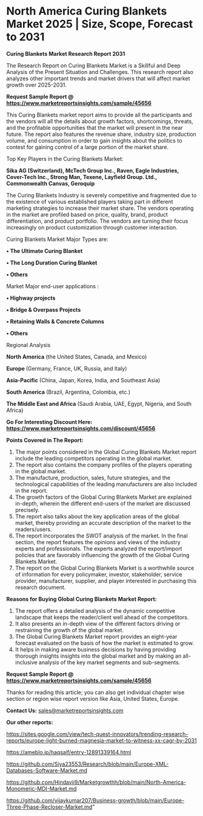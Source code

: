 # North America Curing Blankets Market 2025 | Size, Scope, Forecast to 2031

<strong>Curing Blankets Market Research Report 2031</strong>

The Research Report on Curing Blankets Market is a Skillful and Deep Analysis of the Present Situation and Challenges. This research report also analyzes other important trends and market drivers that will affect market growth over 2025-2031.

<strong>Request Sample Report @ <a href=https://www.marketreportsinsights.com/sample/45656>https://www.marketreportsinsights.com/sample/45656</a></strong>

This Curing Blankets market report aims to provide all the participants and the vendors will all the details about growth factors, shortcomings, threats, and the profitable opportunities that the market will present in the near future. The report also features the revenue share, industry size, production volume, and consumption in order to gain insights about the politics to contest for gaining control of a large portion of the market share.

Top Key Players in the Curing Blankets Market:

<strong>Sika AG (Switzerland), McTech Group Inc., Raven, Eagle Industries, Cover-Tech Inc., Strong Man, Texene, Layfield Group. Ltd., Commonwealth Canvas, Geroquip</strong>

The Curing Blankets Industry is severely competitive and fragmented due to the existence of various established players taking part in different marketing strategies to increase their market share. The vendors operating in the market are profiled based on price, quality, brand, product differentiation, and product portfolio. The vendors are turning their focus increasingly on product customization through customer interaction.

Curing Blankets Market Major Types are:

<strong>•  The Ultimate Curing Blanket

•  The Long Duration Curing Blanket

•  Others</strong>

Market Major end-user applications :

<strong>•  Highway projects

•  Bridge & Overpass Projects

•  Retaining Walls & Concrete Columns

•  Others</strong>

Regional Analysis

</u><strong><b>North America</b></strong> (the United States, Canada, and Mexico)

<strong><b>Europe </b></strong>(Germany, France, UK, Russia, and Italy)

<strong><b>Asia-Pacific</b></strong> (China, Japan, Korea, India, and Southeast Asia)

<strong><b>South America</b></strong> (Brazil, Argentina, Colombia, etc.)

<strong><b>The Middle East and Africa</b></strong> (Saudi Arabia, UAE, Egypt, Nigeria, and South Africa)

<strong>Go For Interesting Discount Here: <a href=https://www.marketreportsinsights.com/discount/45656>https://www.marketreportsinsights.com/discount/45656</a></strong>

<strong>Points Covered in The Report:</strong>
<ol>
  <li>The major points considered in the Global Curing Blankets Market report include the leading competitors operating in the global market.</li>
  <li>The report also contains the company profiles of the players operating in the global market.</li>
  <li>The manufacture, production, sales, future strategies, and the technological capabilities of the leading manufacturers are also included in the report.</li>
  <li>The growth factors of the Global Curing Blankets Market are explained in-depth, wherein the different end-users of the market are discussed precisely.</li>
  <li>The report also talks about the key application areas of the global market, thereby providing an accurate description of the market to the readers/users.</li>
  <li>The report incorporates the SWOT analysis of the market. In the final section, the report features the opinions and views of the industry experts and professionals. The experts analyzed the export/import policies that are favorably influencing the growth of the Global Curing Blankets Market.</li>
  <li>The report on the Global Curing Blankets Market is a worthwhile source of information for every policymaker, investor, stakeholder, service provider, manufacturer, supplier, and player interested in purchasing this research document.</li>
</ol>
<strong>Reasons for Buying Global Curing Blankets Market Report:</strong>

<ol>
  <li>The report offers a detailed analysis of the dynamic competitive landscape that keeps the reader/client well ahead of the competitors.</li>
  <li>It also presents an in-depth view of the different factors driving or restraining the growth of the global market.</li>
  <li>The Global Curing Blankets Market report provides an eight-year forecast evaluated on the basis of how the market is estimated to grow.</li>
  <li>It helps in making aware business decisions by having providing thorough insights insights into the global market and by making an all-inclusive analysis of the key market segments and sub-segments.</li>
</ol>
<strong>Request Sample Report @ <a href=https://www.marketreportsinsights.com/sample/45656>https://www.marketreportsinsights.com/sample/45656</a></strong>


Thanks for reading this article; you can also get individual chapter wise section or region wise report version like Asia, United States, Europe.

<strong>Contact Us:</strong>
sales@marketreportsinsights.com

<strong>Our other reports:</strong>

<a href=https://sites.google.com/view/tech-quest-innovators/trending-research-reports/europe-light-burned-magnesia-market-to-witness-xx-cagr-by-2031>https://sites.google.com/view/tech-quest-innovators/trending-research-reports/europe-light-burned-magnesia-market-to-witness-xx-cagr-by-2031</a>

<a href=https://ameblo.jp/haqsaif/entry-12891339164.html>https://ameblo.jp/haqsaif/entry-12891339164.html</a>

<a href=https://github.com/Siya23553/Research/blob/main/Europe-XML-Databases-Software-Market.md>https://github.com/Siya23553/Research/blob/main/Europe-XML-Databases-Software-Market.md</a>

<a href=https://github.com/Hindavii9/Marketgrowthh/blob/main/North-America-Monomeric-MDI-Market.md>https://github.com/Hindavii9/Marketgrowthh/blob/main/North-America-Monomeric-MDI-Market.md</a>

<a href=https://github.com/vijaykumar207/Business-growth/blob/main/Europe-Three-Phase-Recloser-Market.md>https://github.com/vijaykumar207/Business-growth/blob/main/Europe-Three-Phase-Recloser-Market.md</a>"
